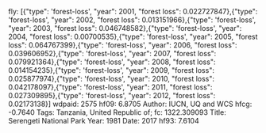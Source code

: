 fly: [{"type": 'forest-loss', "year": 2001, "forest loss": 0.022727847},{"type": 'forest-loss', "year": 2002, "forest loss": 0.013151966},{"type": 'forest-loss', "year": 2003, "forest loss": 0.046748582},{"type": 'forest-loss', "year": 2004, "forest loss": 0.00700535},{"type": 'forest-loss', "year": 2005, "forest loss": 0.064767399},{"type": 'forest-loss', "year": 2006, "forest loss": 0.039606952},{"type": 'forest-loss', "year": 2007, "forest loss": 0.079921364},{"type": 'forest-loss', "year": 2008, "forest loss": 0.014154235},{"type": 'forest-loss', "year": 2009, "forest loss": 0.025877974},{"type": 'forest-loss', "year": 2010, "forest loss": 0.042178097},{"type": 'forest-loss', "year": 2011, "forest loss": 0.027309895},{"type": 'forest-loss', "year": 2012, "forest loss": 0.02173138}]
wdpaid: 2575
hf09: 6.8705
Author: IUCN, UQ and WCS
hfcg: -0.7640
Tags: Tanzania, United Republic of;
fc: 1322.309093
Title: Serengeti National Park
Year: 1981
Date: 2017
hf93: 7.6104
